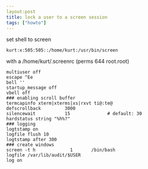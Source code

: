 ```yaml
---
layout:post
title: lock a user to a screen session
tags: ["howto"]
---
```



set shell to screen

    kurt:x:505:505::/home/kurt:/usr/bin/screen

with a /home/kurt/.screenrc (perms 644 root.root)

    multiuser off
    escape ^Ee
    bell ''
    startup_message off
    vbell off
    ### enabling scroll buffer
    termcapinfo xterm|xterms|xs|rxvt ti@:te@
    defscrollback         3000
    silencewait           15              # default: 30
    hardstatus string "%h%?"
    ### logging
    logtstamp on
    logfile flush 10
    logtstamp after 300
    ### create windows
    screen -t h             1       /bin/bash
    logfile /var/lib/audit/$USER
    log on

